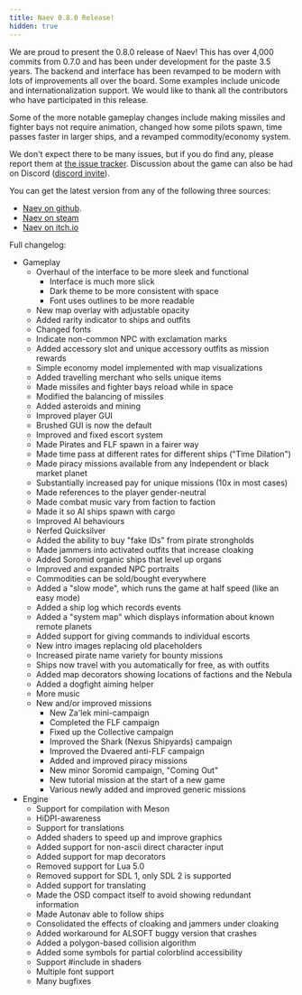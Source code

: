 ```yaml
---
title: Naev 0.8.0 Release!
hidden: true
---
```


We are proud to present the 0.8.0 release of Naev! This has over 4,000 commits
from 0.7.0 and has been under development for the paste 3.5 years. The backend
and interface has been revamped to be modern with lots of improvements all over
the board. Some examples include unicode and internationalization support. We
would like to thank all the contributors who have participated in this release.

Some of the more notable gameplay changes include making missiles and fighter
bays not require animation, changed how some pilots spawn, time passes faster
in larger ships, and a revamped commodity/economy system.

We don't expect there to be many issues, but if you do find any, please report
them at [the issue tracker](https://github.com/naev/naev/issues). Discussion
about the game can also be had on Discord ([discord
invite](https://discord.com/invite/nd2M5BR)).

You can get the latest version from any of the following three sources:

* [Naev on github](https://github.com/naev/naev/releases/tag/v0.8.0).
* [Naev on steam](https://store.steampowered.com/app/598530/Naev/)
* [Naev on itch.io](https://naev.itch.io/naev)

Full changelog:

* Gameplay
   * Overhaul of the interface to be more sleek and functional
      * Interface is much more slick
      * Dark theme to be more consistent with space
      * Font uses outlines to be more readable
   * New map overlay with adjustable opacity
   * Added rarity indicator to ships and outfits
   * Changed fonts
   * Indicate non-common NPC with exclamation marks
   * Added accessory slot and unique accessory outfits as mission rewards
   * Simple economy model implemented with map visualizations
   * Added travelling merchant who sells unique items
   * Made missiles and fighter bays reload while in space
   * Modified the balancing of missiles
   * Added asteroids and mining
   * Improved player GUI
   * Brushed GUI is now the default
   * Improved and fixed escort system
   * Made Pirates and FLF spawn in a fairer way
   * Made time pass at different rates for different ships ("Time Dilation")
   * Made piracy missions available from any Independent or black market planet
   * Substantially increased pay for unique missions (10x in most cases)
   * Made references to the player gender-neutral
   * Made combat music vary from faction to faction
   * Made it so AI ships spawn with cargo
   * Improved AI behaviours
   * Nerfed Quicksilver
   * Added the ability to buy "fake IDs" from pirate strongholds
   * Made jammers into activated outfits that increase cloaking
   * Added Soromid organic ships that level up organs
   * Improved and expanded NPC portraits
   * Commodities can be sold/bought everywhere
   * Added a "slow mode", which runs the game at half speed (like an easy mode)
   * Added a ship log which records events
   * Added a "system map" which displays information about known remote planets
   * Added support for giving commands to individual escorts
   * New intro images replacing old placeholders
   * Increased pirate name variety for bounty missions
   * Ships now travel with you automatically for free, as with outfits
   * Added map decorators showing locations of factions and the Nebula
   * Added a dogfight aiming helper
   * More music
   * New and/or improved missions
      * New Za'lek mini-campaign
      * Completed the FLF campaign
      * Fixed up the Collective campaign
      * Improved the Shark (Nexus Shipyards) campaign
      * Improved the Dvaered anti-FLF campaign
      * Added and improved piracy missions
      * New minor Soromid campaign, "Coming Out"
      * New tutorial mission at the start of a new game
      * Various newly added and improved generic missions
* Engine
   * Support for compilation with Meson
   * HiDPI-awareness
   * Support for translations
   * Added shaders to speed up and improve graphics
   * Added support for non-ascii direct character input
   * Added support for map decorators
   * Removed support for Lua 5.0
   * Removed support for SDL 1, only SDL 2 is supported
   * Added support for translating
   * Made the OSD compact itself to avoid showing redundant information
   * Made Autonav able to follow ships
   * Consolidated the effects of cloaking and jammers under cloaking
   * Added workaround for ALSOFT buggy version that crashes
   * Added a polygon-based collision algorithm
   * Added some symbols for partial colorblind accessibility
   * Support #include in shaders
   * Multiple font support
   * Many bugfixes

